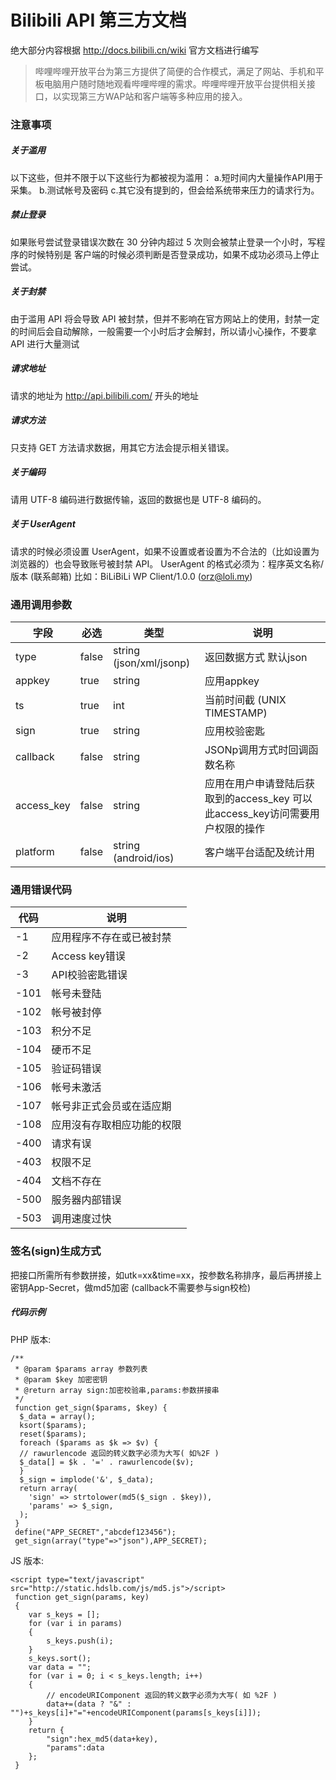 # Bilibili API 第三方文档
绝大部分内容根据 http://docs.bilibili.cn/wiki 官方文档进行编写
> 哔哩哔哩开放平台为第三方提供了简便的合作模式，满足了网站、手机和平板电脑用户随时随地观看哔哩哔哩的需求。哔哩哔哩开放平台提供相关接口，以实现第三方WAP站和客户端等多种应用的接入。

### 注意事项

##### 关于滥用
以下这些，但并不限于以下这些行为都被视为滥用：
a.短时间内大量操作API用于采集。
b.测试帐号及密码
c.其它没有提到的，但会给系统带来压力的请求行为。

##### 禁止登录

如果账号尝试登录错误次数在 30 分钟内超过 5 次则会被禁止登录一个小时，写程序的时候特别是 客户端的时候必须判断是否登录成功，如果不成功必须马上停止尝试。

##### 关于封禁

由于滥用 API 将会导致 API 被封禁，但并不影响在官方网站上的使用，封禁一定的时间后会自动解除，一般需要一个小时后才会解封，所以请小心操作，不要拿 API 进行大量测试

##### 请求地址

请求的地址为 http://api.bilibili.com/ 开头的地址

##### 请求方法

只支持 GET 方法请求数据，用其它方法会提示相关错误。

##### 关于编码

请用 UTF-8 编码进行数据传输，返回的数据也是 UTF-8 编码的。

##### 关于 UserAgent

请求的时候必须设置 UserAgent，如果不设置或者设置为不合法的（比如设置为浏览器的）也会导致账号被封禁 API。 UserAgent 的格式必须为：程序英文名称/版本 (联系邮箱) 比如：BiLiBiLi WP Client/1.0.0 (orz@loli.my)


### 通用调用参数

|字段|必选|类型|说明|
|--|--|--|--|
|type|false|string (json/xml/jsonp)|返回数据方式 默认json|
|appkey|true|string|应用appkey|
|ts|true|int|当前时间截 (UNIX TIMESTAMP)|
|sign|true|string|应用校验密匙|
|callback|false|string|JSONp调用方式时回调函数名称|
|access_key|false|string|应用在用户申请登陆后获取到的access_key 可以此access_key访问需要用户权限的操作|
|platform|false|string (android/ios)|客户端平台适配及统计用|

### 通用错误代码

|代码|说明|
|--|--|
|-1|应用程序不存在或已被封禁|
|-2|Access key错误|
|-3|API校验密匙错误|
|-101|帐号未登陆|
|-102|帐号被封停|
|-103|积分不足|
|-104|硬币不足|
|-105|验证码错误|
|-106|帐号未激活|
|-107|帐号非正式会员或在适应期|
|-108|应用沒有存取相应功能的权限|
|-400|请求有误|
|-403|权限不足|
|-404|文档不存在|
|-500|服务器内部错误|
|-503|调用速度过快|

### 签名(sign)生成方式

把接口所需所有参数拼接，如utk=xx&time=xx，按参数名称排序，最后再拼接上密钥App-Secret，做md5加密 (callback不需要参与sign校检)

##### 代码示例

PHP 版本:

```
/**
 * @param $params array 参数列表
 * @param $key 加密密钥
 * @return array sign:加密校验串,params:参数拼接串
 */
 function get_sign($params, $key) {
  $_data = array();
  ksort($params);
  reset($params);
  foreach ($params as $k => $v) {
  // rawurlencode 返回的转义数字必须为大写( 如%2F )
  $_data[] = $k . '=' . rawurlencode($v);
  }
  $_sign = implode('&', $_data);
  return array(
    'sign' => strtolower(md5($_sign . $key)),
    'params' => $_sign,
  );
 }
 define("APP_SECRET","abcdef123456");
 get_sign(array("type"=>"json"),APP_SECRET);
```

JS 版本:

```
<script type="text/javascript" src="http://static.hdslb.com/js/md5.js">/script>
 function get_sign(params, key)
 {
 	var s_keys = [];
 	for (var i in params)
 	{
 		s_keys.push(i);
 	}
 	s_keys.sort();
 	var data = "";
 	for (var i = 0; i < s_keys.length; i++)
 	{
 		// encodeURIComponent 返回的转义数字必须为大写( 如 %2F )
 		data+=(data ? "&" : "")+s_keys[i]+"="+encodeURIComponent(params[s_keys[i]]);
 	}
 	return {
 		"sign":hex_md5(data+key),
 		"params":data
 	};
 }
```
